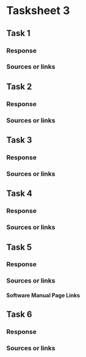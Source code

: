 # Tasksheet 3

## Task 1

### Response





### Sources or links
 
[]() 



## Task 2

### Response


### Sources or links
[]()

## Task 3

### Response

### Sources or links
[]()

[]()

## Task 4

### Response

    
        


### Sources or links
[]()

## Task 5

### Response



### Sources or links
[]()

[]()
#### Software Manual Page Links
[]()

## Task 6


### Response



### Sources or links
[]()   

[]()   

[]()   
